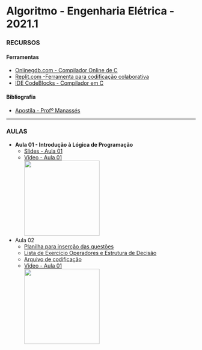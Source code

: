 # Algoritmo - Engenharia Elétrica - 2021.1

### RECURSOS
#### Ferramentas
* [Onlinegdb.com - Compilador Online de C](https://www.onlinegdb.com/online_c_compiler)
* [Replit.com -Ferramenta para codificação colaborativa](https://replit.com/ )
* [IDE CodeBlocks - Compilador em C](https://www.fosshub.com/Code-Blocks.html?dwl=codeblocks-20.03mingw-setup.exe)
#### Bibliografia
* [Apostila - Profº Manassés](https://github.com/kennedyaraujo/ifc/blob/main/algoritmo/bibliografia/mini-apostila-c-manasses.pdf) 

---

### AULAS
* **Aula 01 - Introdução à Lógica de Programação**   
    * [Slides - Aula 01](https://github.com/kennedyaraujo/ifc/blob/main/algoritmo/slides/aula01-algoritmo.pdf)
    * [Vídeo - Aula 01](https://youtu.be/JAkcA0eMRFg) <br/>
    <a href="https://youtu.be/JAkcA0eMRFg"> <img src="https://img.youtube.com/vi/JAkcA0eMRFg/maxresdefault.jpg" width="200"></a>  
    <!-- [![Vídeo - Aula 01](https://img.youtube.com/vi/JAkcA0eMRFg/maxresdefault.jpg)](https://youtu.be/JAkcA0eMRFg) -->
* Aula 02
    * [Planilha para inserção das questões](https://docs.google.com/spreadsheets/d/1owTPhGuBwUFKWh28IJnBClg6TOkNqQScMr8StXa4nco/edit?usp=sharing)
    * [Lista de Exercício Operadores e Estrutura de Decisão](https://drive.google.com/file/d/1styjLAxRdBwRE6aa-xtRyxXGKYvYjK3j/view?usp=sharing)
    * [Arquivo de codificação](https://replit.com/join/wvwrkydp-kennedyarajo)
    * [Vídeo - Aula 01](https://youtu.be/BCZrWyFd6LI) <br/>
    <a href="https://youtu.be/JAkcA0eMRFg"> <img src="https://img.youtube.com/vi/BCZrWyFd6LI/maxresdefault.jpg" width="200"></a> 
